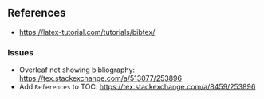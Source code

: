 
## References

- https://latex-tutorial.com/tutorials/bibtex/

### Issues

- Overleaf not showing bibliography: https://tex.stackexchange.com/a/513077/253896
- Add `References` to TOC: https://tex.stackexchange.com/a/8459/253896
